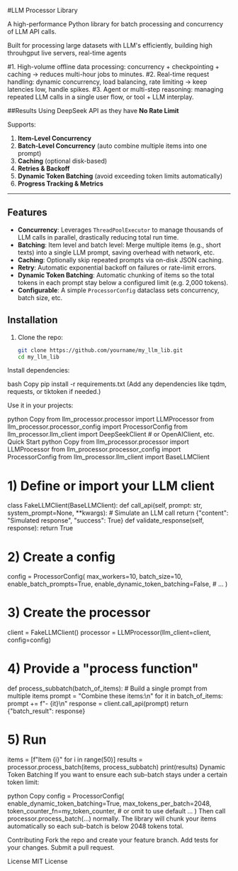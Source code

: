 #LLM Processor Library

A high-performance Python library for batch processing and concurrency of LLM API calls.

Built for processing large datasets with LLM's efficiently, building high throuhgput live servers, real-time agents 

#1. High-volume offline data processing: concurrency + checkpointing + caching → reduces multi-hour jobs to minutes.
#2. Real-time request handling: dynamic concurrency, load balancing, rate limiting → keep latencies low, handle spikes.
#3. Agent or multi-step reasoning: managing repeated LLM calls in a single user flow, or tool + LLM interplay.

##Results 
Using DeepSeek API as they have **No Rate Limit**




 Supports:

1. **Item-Level Concurrency**  
2. **Batch-Level Concurrency** (auto combine multiple items into one prompt)  
3. **Caching** (optional disk-based)  
4. **Retries & Backoff**  
5. **Dynamic Token Batching** (avoid exceeding token limits automatically)  
6. **Progress Tracking & Metrics**

---

## Features

- **Concurrency**: Leverages `ThreadPoolExecutor` to manage thousands of LLM calls in parallel, drastically reducing total run time.
- **Batching**: Item level and batch level: Merge multiple items (e.g., short texts) into a single LLM prompt, saving overhead with network, etc.
- **Caching**: Optionally skip repeated prompts via on-disk JSON caching.
- **Retry**: Automatic exponential backoff on failures or rate-limit errors.
- **Dynamic Token Batching**: Automatic chunking of items so the total tokens in each prompt stay below a configured limit (e.g. 2,000 tokens).
- **Configurable**: A simple `ProcessorConfig` dataclass sets concurrency, batch size, etc.

## Installation

1. Clone the repo:

   ```bash
   git clone https://github.com/yourname/my_llm_lib.git
   cd my_llm_lib
Install dependencies:

bash
Copy
pip install -r requirements.txt
(Add any dependencies like tqdm, requests, or tiktoken if needed.)

Use it in your projects:

python
Copy
from llm_processor.processor import LLMProcessor
from llm_processor.processor_config import ProcessorConfig
from llm_processor.llm_client import DeepSeekClient  # or OpenAIClient, etc.
Quick Start
python
Copy
from llm_processor.processor import LLMProcessor
from llm_processor.processor_config import ProcessorConfig
from llm_processor.llm_client import BaseLLMClient

# 1) Define or import your LLM client
class FakeLLMClient(BaseLLMClient):
    def call_api(self, prompt: str, system_prompt=None, **kwargs):
        # Simulate an LLM call
        return {"content": "Simulated response", "success": True}
    def validate_response(self, response):
        return True

# 2) Create a config
config = ProcessorConfig(
    max_workers=10,
    batch_size=10,
    enable_batch_prompts=True,
    enable_dynamic_token_batching=False,
    # ...
)

# 3) Create the processor
client = FakeLLMClient()
processor = LLMProcessor(llm_client=client, config=config)

# 4) Provide a "process function"
def process_subbatch(batch_of_items):
    # Build a single prompt from multiple items
    prompt = "Combine these items:\n"
    for it in batch_of_items:
        prompt += f"- {it}\n"
    response = client.call_api(prompt)
    return {"batch_result": response}

# 5) Run
items = [f"Item {i}" for i in range(50)]
results = processor.process_batch(items, process_subbatch)
print(results)
Dynamic Token Batching
If you want to ensure each sub-batch stays under a certain token limit:

python
Copy
config = ProcessorConfig(
    enable_dynamic_token_batching=True,
    max_tokens_per_batch=2048,
    token_counter_fn=my_token_counter,  # or omit to use default
    ...
)
Then call processor.process_batch(...) normally. The library will chunk your items automatically so each sub-batch is below 2048 tokens total.

Contributing
Fork the repo and create your feature branch.
Add tests for your changes.
Submit a pull request.


License
MIT License